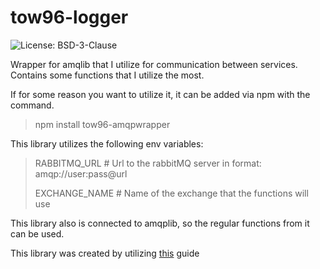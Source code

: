 # tow96-logger

![License: BSD-3-Clause](https://img.shields.io/github/license/Tow96-boilerplate/npm-customamqp)

Wrapper for amqlib that I utilize for communication between services. Contains
some functions that I utilize the most.

If for some reason you want to utilize it, it can be added via npm with the 
command.

> npm install tow96-amqpwrapper

This library utilizes the following env variables:

> RABBITMQ_URL    # Url to the rabbitMQ server in format: amqp://user:pass@url
>
> EXCHANGE_NAME   # Name of the exchange that the functions will use

This library also is connected to amqplib, so the regular functions from it can be used.

This library was created by utilizing [this](https://itnext.io/step-by-step-building-and-publishing-an-npm-typescript-package-44fe7164964c) guide